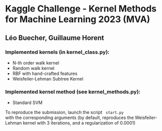 # Kaggle Challenge - Kernel Methods for Machine Learning 2023 (MVA)
## Léo Buecher, Guillaume Horent

### Implemented kernels (in kernel_class.py):

- N-th order walk kernel
- Random walk kernel
- RBF with hand-crafted features
- Weisfeiler-Lehman Subtree Kernel

### Implemented kernel method (see kernel_methods.py):

- Standard SVM


To reproduce the submission, launch the script <code> start.py </code> with the corresponding arguments (by default,
reproduces the Weisfeiler-Lehman kernel with 3 iterations, and a regularization of 0.0001)


